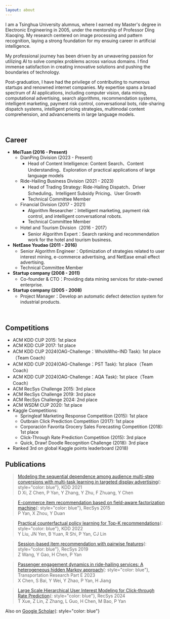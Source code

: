 ```yaml
---
layout: about 
---
```


I am a Tsinghua University alumnus, where I earned my Master's degree in Electronic Engineering in 2005, under the mentorship of Professor Ding Xiaoqing. My research centered on image processing and pattern recognition, laying a strong foundation for my ensuing career in artificial intelligence.

My professional journey has been driven by an unwavering passion for utilizing AI to solve complex problems across various domains. I find immense satisfaction in creating innovative solutions and pushing the boundaries of technology.

Post-graduation, I have had the privilege of contributing to numerous startups and renowned internet companies. My expertise spans a broad spectrum of AI applications, including computer vision, data mining, computational advertising, search algorithms, recommendation systems, intelligent marketing, payment risk control, conversational bots, ride-sharing dispatch systems, intelligent pricing strategies, multimodal content comprehension, and advancements in large language models.

<br/>

## Career
* **MeiTuan (2016 - Present)**
  * DianPing Division (2023 - Present)
    * Head of Content Intelligence: Content Search、Content Understanding、Exploration of practical applications of large language models
  * Ride-Hailing Business Division (2021 - 2023)
    * Head of Trading Strategy: Ride-Hailing Dispatch、Driver Scheduling、Intelligent Subsidy Pricing、User Growth
    * Technical Committee Member
  * Financial Division (2017 - 2021)
    * Algorithm Researcher：Intelligent marketing, payment risk control, and intelligent conversational robots.
    * Technical Committee Member 
  * Hotel and Tourism Division（2016 - 2017）
    * Senior Algorithm Expert：Search ranking and recommendation work for the hotel and tourism business.
* **NetEase Youdao (2011 - 2016)**
  * Senior Algorithm Engineer：Optimization of strategies related to user interest mining, e-commerce advertising, and NetEase email effect advertising.
  * Technical Committee Member
* **Startup company (2008 - 2011)**
  * Co-founder & CTO：Providing data mining services for state-owned enterprise.
* **Startup company (2005 - 2008)**
  * Project Manager：Develop an automatic defect detection system for industrial products.
<br/>

## Competitions
* ACM KDD CUP 2015: 1st place
* ACM KDD CUP 2017: 1st place
* ACM KDD CUP 2024(OAG-Challenge：WhoIsWho-IND Task): 1st place（Team Coach）
* ACM KDD CUP 2024(OAG-Challenge：PST Task): 1st place（Team Coach）
* ACM KDD CUP 2024(OAG-Challenge：AQA Task): 1st place（Team Coach）
* ACM RecSys Challenge 2015: 3rd place
* ACM RecSys Challenge 2019: 3rd place
* ACM RecSys Challenge 2024: 2nd place
* ACM WSDM CUP 2020: 1st place
* Kaggle Competitions:
  * Springleaf Marketing Response Competition (2015): 1st place
  * Outbrain Click Prediction Competition (2017): 1st place
  * Corporación Favorita Grocery Sales Forecasting Competition (2018): 1st place
  * Click-Through Rate Prediction Competition (2015): 3rd place
  * Quick, Draw! Doodle Recognition Challenge (2018): 3rd place
* Ranked 3rd on global Kaggle points leaderboard (2018)


## Publications
> [Modeling the sequential dependence among audience multi-step conversions with multi-task learning in targeted display advertising](https://scholar.google.com/citations?view_op=view_citation&hl=en&user=D5qtWJkAAAAJ&citation_for_view=D5qtWJkAAAAJ:2osOgNQ5qMEC){: style="color: blue"}, KDD 2021<br>
> D Xi, Z Chen, P Yan, Y Zhang, Y Zhu, F Zhuang, Y Chen

> [E-commerce item recommendation based on field-aware factorization machine](https://scholar.google.com/citations?view_op=view_citation&hl=en&user=D5qtWJkAAAAJ&citation_for_view=D5qtWJkAAAAJ:qjMakFHDy7sC){: style="color: blue"}, RecSys 2015<br>
> P Yan, X Zhou, Y Duan

> [Practical counterfactual policy learning for Top-K recommendations](https://scholar.google.com/citations?view_op=view_citation&hl=en&user=D5qtWJkAAAAJ&citation_for_view=D5qtWJkAAAAJ:d1gkVwhDpl0C){: style="color: blue"}, KDD 2022<br>
> Y Liu, JN Yen, B Yuan, R Shi, P Yan, CJ Lin

> [Session-based item recommendation with pairwise features](https://scholar.google.com/citations?view_op=view_citation&hl=en&user=D5qtWJkAAAAJ&citation_for_view=D5qtWJkAAAAJ:u5HHmVD_uO8C){: style="color: blue"}, RecSys 2019<br>
> Z Wang, Y Gao, H Chen, P Yan

> [Passenger engagement dynamics in ride-hailing services: A heterogeneous hidden Markov approach](https://www.sciencedirect.com/science/article/pii/S1366554523000054){: style="color: blue"}, Transportation Research Part E 2023<br>
> X Chen, S Bai, Y Wei, Y Zhao, P Yan, H Jiang

> [Large Scale Hierarchical User Interest Modeling for Click-through Rate Prediction](https://scholar.google.com/citations?view_op=view_citation&hl=en&user=D5qtWJkAAAAJ&citation_for_view=D5qtWJkAAAAJ:YsMSGLbcyi4C){: style="color: blue"}, RecSys 2024<br>
> T Xue, Z Lin, Z Zhang, L Guo, H Chen, M Bao, P Yan

Also on [Google Scholar](https://scholar.google.com/citations?hl=en&user=D5qtWJkAAAAJ){: style="color: blue"}
